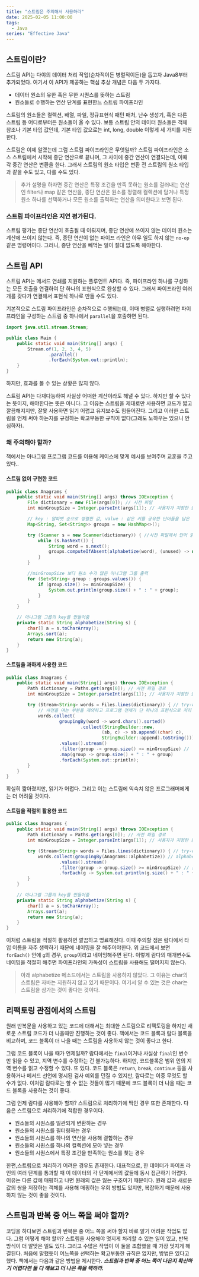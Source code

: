 ```yaml
---
title: "스트림은 주의해서 사용하라"
date: 2025-02-05 11:00:00
tags: 
  - Java
series: "Effective Java"
---
```


## 스트림이란?

스트림 API는 다야의 데이터 처리 작업(순차적이든 병렬적이든)을 돕고자 Java8부터 추가되었다.
여기서 이 API가 제공하는 핵심 추상 개념은 다음 두 가지다.

- 데이터 원소의 유한 혹은 무한 시퀀스를 뜻하는 스트림
- 원소들로 수행하는 연산 단계를 표현한느 스트림 파이프라인

스트림의 원소들은 컬렉션, 배열, 파일, 정규표현식 패턴 매처, 난수 생성기, 혹은 다른 스트림 등 어디로부터든 원소들이 올 수 있다.
보통 스트림 안의 데이터 원소들은 객체 참조나 기본 타입 값인데, 기본 타입 값으로는 int, long, double 이렇게 세 가지를 지원한다.

스트림은 이제 알겠는데 그럼 스트림 파이프라인은 무엇일까?
스트림 파이프라인은 소스 스트림에서 시작해 종단 연산으로 끝나며, 그 사이에 중간 연산이 연결되는데, 이때 각 중간 연산은 변환을 한다.
그래서 스트림의 원소 타입은 변환 전 스트림의 원소 타입과 같을 수도 있고, 다를 수도 있다.

> 추가 설명을 하자면 중간 연산은 특정 조건을 만족 못하는 원소를 걸러내는 연산인 filter나 map 같은 연산을,
> 종단 연산은 원소를 정렬해 컬렉션에 담거나 특정 원소 하나를 선택하거나 모든 원소를 출력하는 연산을 의미한다고 보면 된다.

### 스트림 파이프라인은 지연 평가된다.

스트림 평가는 종단 연산이 호출될 때 이뤄지며, 종단 연산에 쓰이지 않는 데이터 원소는 계산에 쓰이지 않는다.
즉, 종단 연산이 없는 파이프 라인은 아무 일도 하지 않는 `no-op`같은 명령어이다.
그러니, 종단 연산을 빼먹는 일이 절대 없도록 해야한다.

## 스트림 API

스트림 API는 메서드 연쇄를 지원하는 플루언트 API다.
즉, 파이프라인 하나를 구성하는 모든 호출을 연결하여 단 하나의 표현식으로 완성할 수 있다.
그래서 파이프라인 여러 개를 갖다가 연결해서 표현식 하나로 만들 수도 있다.

기본적으로 스트림 파이프라인은 순차적으로 수행되는데, 이때 병렬로 실행하려면 파이프라인을 구성하는 스트림 중 하나에서 `parallel`을 호출하면 된다.

```java
import java.util.stream.Stream;

public class Main {
    public static void main(String[] args) {
        Stream.of(1, 2, 3, 4, 5)
                .parallel()
                .forEach(System.out::println);
    }
}
```

하지만, 효과를 볼 수 있는 상황은 많지 않다.

스트림 API는 다재다능하여 사실상 어떠한 계산이라도 해낼 수 있다.
하지만 할 수 있다는 뜻이지, 해야한다는 뜻은 아니다.
그 이유는 스트림을 제대로만 사용하면 코드가 짧고 깔끔해지지만, 잘못 사용하면 읽기 어렵고 유지보수도 힘들어진다.
그리고 이러한 스트림을 언제 써야 하는지를 규정하는 확고부동한 규칙이 없다(그래도 노하우는 있으니 안심하자).

### 왜 주의해야 할까?

책에서는 아나그램 프로그램 코드를 이용해 케이스에 맞게 예시를 보여주며 교훈을 주고 있다..

#### 스트림 없이 구현한 코드

```java
public class Anagrams {
	public static void main(String[] args) throws IOException {
		File dictionary = new File(args[0]); // 사전 파일
		int minGroupSize = Integer.parseInt(args[1]); // 사용자가 지정한 원소 수 문턱값

		// key : 알파벳 순으로 정렬한 값, value : 같은 키를 공유한 단어들을 담은 집합
		Map<String, Set<String>> groups = new HashMap<>();

		try (Scanner s = new Scanner(dictionary)) { //사전 파일에서 단어 읽음
			while (s.hasNext()) {
				String word = s.next();
				groups.computeIfAbsent(alphabetize(word), (unused) -> new TreeSet<>()).add(word);
			}
		}

		//minGroupSize 보다 원소 수가 많은 아나그램 그룹 출력
		for (Set<String> group : groups.values()) {
			if (group.size() >= minGroupSize) {
				System.out.println(group.size() + " : " + group);
			}
		}
	}

	// 아나그램 그룹의 key를 만들어줌
	private static String alphabetize(String s) {
		char[] a = s.toCharArray();
		Arrays.sort(a);
		return new String(a);
	}
}
```

#### 스트림을 과하게 사용한 코드

```java
public class Anagrams {
	public static void main(String[] args) throws IOException {
		Path dictionary = Paths.get(args[0]); // 사전 파일 경로
		int minGroupSize = Integer.parseInt(args[1]); // 사용자가 지정한 원소 수 문턱값

		try (Stream<String> words = Files.lines(dictionary)) { // try-with-resources 문을 사용해 파일을 닫음
			// 사전을 여는 부분을 제외하고 프로그램 전체가 단 하나의 표현식으로 처리
			words.collect(
					groupingBy(word -> word.chars().sorted()
							.collect(StringBuilder::new,
									(sb, c) -> sb.append((char) c),
									StringBuilder::append).toString()))
					.values().stream()
					.filter(group -> group.size() >= minGroupSize) //
					.map(group -> group.size() + " : " + group)
					.forEach(System.out::println);
		}
	}
}
```

확실히 짧아졌지만, 읽기가 어렵다. 그리고 이는 스트림에 익숙치 않은 프로그래머에게는 더 어려울 것이다.

#### 스트림을 적절히 활용한 코드

```java
public class Anagrams {
	public static void main(String[] args) throws IOException {
		Path dictionary = Paths.get(args[0]); // 사전 파일 경로
		int minGroupSize = Integer.parseInt(args[1]); // 사용자가 지정한 원소 수 문턱값

		try (Stream<String> words = Files.lines(dictionary)) { // try-with-resources 문을 사용해 파일을 닫음
			words.collect(groupingBy(Anagrams::alphabetize)) // alphabetize 메서드로 단어들을 그룹화함
					.values().stream()
					.filter(group -> group.size() >= minGroupSize) // 문턱값보다 작은 것을 걸러냄
					.forEach(g -> System.out.println(g.size() + " : " + g)); // 필터링이 끝난 리스트 출력
		}
	}

	// 아나그램 그룹의 key를 만들어줌
	private static String alphabetize(String s) {
		char[] a = s.toCharArray();
		Arrays.sort(a);
		return new String(a);
	}
}
```

이처럼 스트림을 적절히 활용하면 깔끔하고 명료해진다.
이때 주의할 점은 람다에서 타입 이름을 자주 생략하기 때문에 네이밍을 잘 해주어야한다.
위 코드에서 보면 `forEach()` 안에 `g`의 경우, `group`이라고 네이밍해주면 된다.
이렇게 람다의 매개변수도 네이밍을 적절히 해주면 파이프라인의 가독성이 스트림을 사용해도 떨어지지 않는다.

> 아래 alphabetize 메소드에서는 스트림을 사용하지 않았다. 그 이유는 char의 스트림은 자바는 지원하지 않고 있기 때문이다. 여기서 알 수 있는 것은 char는 스트림을 삼가는 것이 좋다는 것이다.


## 리팩토링 관점에서의 스트림

원래 반복문을 사용하고 있는 코드에 대해서는 최대한 스트림으로 리팩토링을 하지만 새로운 스트림 코드가 더 나을때만 진행하는 것이 좋다.
책에서는 코드 블록과 람다 블록을 비교하며, 코드 블록이 더 나을 때는 스트림을 사용하지 않는 것이 좋다고 한다.

그럼 코드 블록이 나을 때가 언제일까?
람다에서는 `final`이거나 사실상 `final`인 변수만 읽을 수 있고, 지역 변수를 수정하는 건 불가능하다.
하지만, 코드블록은 범위 안의 지역 변수를 읽고 수정할 수 있다.
또 있다.
코드 블록은 `return`, `break`, `continue` 등을 사용하거나 메서드 선언에 명시된 검사 예외를 던질 수 있지만,
람다로는 이중 무엇도 할 수가 없다.
이처럼 람다로는 할 수 없는 것들이 많기 때문에 코드 블록이 더 나을 때는 코드 블록을 사용하는 것이 좋다.

그럼 언제 람다를 사용해야 할까?
스트림으로 처리하기에 딱인 경우 또한 존재한다.
다음은 스트림으로 처리하기에 적합한 경우이다.

- 원소들의 시퀀스를 일관되게 변환하는 경우
- 원소들의 시퀀스를 필터링하는 경우
- 원소들의 시퀀스를 하나의 연산을 사용해 결합하는 경우
- 원소들의 시퀀스를 하나의 컬렉션에 모아 넣는 경우
- 원소들의 시퀀스에서 특정 조건을 만족하는 원소를 찾는 경우

한편,스트림으로 처리하기 어려운 경우도 존재한다.
대표적으로, 한 데이터가 파이프 라인의 여러 단계를 통과할 때 이 데이터의 각 단계에서의 값들에 동시 접근하기 어렵다.
이유는 다른 값에 매핑하고 나면 원래의 값은 잃는 구조이기 때문이다.
원래 값과 새로운 값의 쌍을 저장하는 객체를 사용해 매핑하는 우회 방법도 있지만, 복잡하기 때문에 사용하지 않는 것이 좋을 것이다.

## 스트림과 반복 중 어느 쪽을 써야 할까?

코딩을 하다보면 스트림과 반복문 중 어느 쪽을 써야 할지 바로 알기 어려운 작업도 많다.
그럼 어떻게 해야 할까?
스트림을 사용해야 멋지게 처리할 수 있는 일이 있고, 반복 방식이 더 알맞은 일도 있다.
그리고 수많은 작업이 이 둘을 조합했을 때 가장 멋지게 해결된다.
처음에 말했듯이 어느쪽을 선택하는 확고부동한 규칙은 없지만, 방법은 있다고 했다.
책에서는 다음과 같은 방법을 제시한다.
_**스트림과 반복 중 어느 쪽이 나은지 확신하기 어렵다면 둘 다 해보고 더 나은 쪽을 택하라.**_